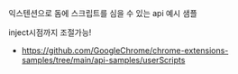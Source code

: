 익스텐션으로 돔에 스크립트를 심을 수 있는 api 예시 샘플

inject시점까지 조절가능!

- https://github.com/GoogleChrome/chrome-extensions-samples/tree/main/api-samples/userScripts
